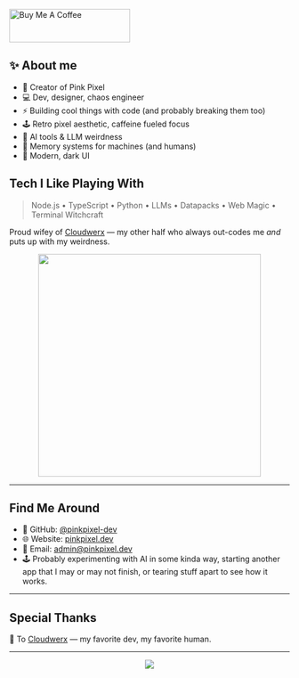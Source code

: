 <a href="https://www.buymeacoffee.com/pinkpixel" target="_blank"><img src="https://cdn.buymeacoffee.com/buttons/v2/default-yellow.png" alt="Buy Me A Coffee" style="height: 60px !important;width: 217px !important;" ></a>

## ✨ About me
- 🩷 Creator of Pink Pixel
- 💻 Dev, designer, chaos engineer
- ⚡ Building cool things with code (and probably breaking them too)
- 🕹️ Retro pixel aesthetic, caffeine fueled focus
- 👾 AI tools & LLM weirdness
- 🧠 Memory systems for machines (and humans)
- 🎨 Modern, dark UI

## Tech I Like Playing With
> Node.js • TypeScript • Python • LLMs • Datapacks • Web Magic • Terminal Witchcraft

Proud wifey of [Cloudwerx](https://github.com/cloudwerx-dev) — my other half who always out-codes me *and* puts up with my weirdness.

<p align="center">
  <img src="https://res.cloudinary.com/di7ctlowx/image/upload/c_crop,ar_16:9/v1744513449/pinkpixel_cloudwerx_syybia.png" width="400">
</p>

---

## Find Me Around
- 💾 GitHub: [@pinkpixel-dev](https://github.com/pinkpixel-dev)
- 🌐 Website:  [pinkpixel.dev](http://pinkpixel.dev)
- 💌 Email: [admin@pinkpixel.dev](mailto:admin@pinkpixel.dev)
- 🕹️ Probably experimenting with AI in some kinda way, starting another app that I may or may not finish, or tearing stuff apart to see how it works.

---

## Special Thanks
💖 To [Cloudwerx](https://github.com/cloudwerx-dev) — my favorite dev, my favorite human.

---

<p align="center">
  <img src="https://readme-typing-svg.herokuapp.com/?lines=Dream it, Pixel it. ✨&center=true&size=24">
</p>



<!---
sizzlebop/sizzlebop is a ✨ special ✨ repository because its `README.md` (this file) appears on your GitHub profile.
You can click the Preview link to take a look at your changes.
--->
